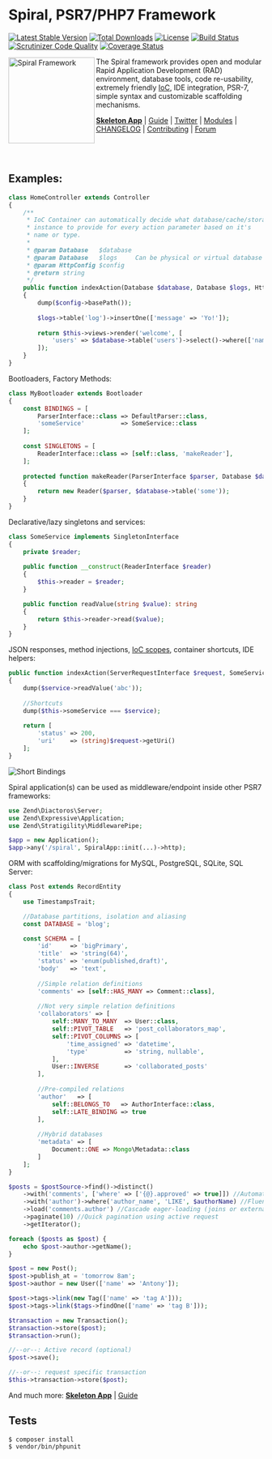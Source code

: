 Spiral, PSR7/PHP7 Framework
=======================
[![Latest Stable Version](https://poser.pugx.org/spiral/framework/v/stable)](https://packagist.org/packages/spiral/framework) [![Total Downloads](https://poser.pugx.org/spiral/framework/downloads)](https://packagist.org/packages/spiral/framework) [![License](https://poser.pugx.org/spiral/framework/license)](https://packagist.org/packages/spiral/framework) [![Build Status](https://travis-ci.org/spiral/spiral.svg?branch=master)](https://travis-ci.org/spiral/spiral) [![Scrutinizer Code Quality](https://scrutinizer-ci.com/g/spiral/spiral/badges/quality-score.png)](https://scrutinizer-ci.com/g/spiral/spiral/?branch=master) [![Coverage Status](https://coveralls.io/repos/github/spiral/spiral/badge.svg?branch=master)](https://coveralls.io/github/spiral/spiral?branch=master)

<img src="https://raw.githubusercontent.com/spiral/guide/master/resources/logo.png" height="170px" alt="Spiral Framework" align="left"/>

The Spiral framework provides open and modular Rapid Application Development (RAD) environment, database tools, code re-usability, extremely friendly [IoC](https://github.com/container-interop/container-interop), IDE integration, PSR-7, simple syntax and customizable scaffolding mechanisms. 

<b>[Skeleton App](https://github.com/spiral-php/application)</b> | [Guide](https://github.com/spiral-php/guide) | [Twitter](https://twitter.com/spiralphp) | [Modules](https://github.com/spiral-modules) | [CHANGELOG](/CHANGELOG.md) | [Contributing](https://github.com/spiral/guide/blob/master/contributing.md) | [Forum](https://groups.google.com/forum/#!forum/spiral-framework)

<br/><br/>

Examples:
--------

```php
class HomeController extends Controller
{
    /**
     * IoC Container can automatically decide what database/cache/storage
     * instance to provide for every action parameter based on it's 
     * name or type.
     *
     * @param Database   $database
     * @param Database   $logs     Can be physical or virtual database
     * @param HttpConfig $config   
     * @return string
     */
    public function indexAction(Database $database, Database $logs, HttpConfig $config): string 
    {
        dump($config->basePath());
    
        $logs->table('log')->insertOne(['message' => 'Yo!']);
    
        return $this->views->render('welcome', [
            'users' => $database->table('users')->select()->where(['name' => 'John'])->all()
        ]);
    }
}
```

Bootloaders, Factory Methods:

```php
class MyBootloader extends Bootloader
{
    const BINDINGS = [
        ParserInterface::class => DefaultParser::class,
        'someService'          => SomeService::class
    ];
    
    const SINGLETONS = [
        ReaderInterface::class => [self::class, 'makeReader'],
    ];
    
    protected function makeReader(ParserInterface $parser, Database $database): Reader
    {
        return new Reader($parser, $database->table('some'));
    }
}
```

Declarative/lazy singletons and services:

```php
class SomeService implements SingletonInterface
{
    private $reader;
    
    public function __construct(ReaderInterface $reader)
    {
        $this->reader = $reader;
    }

    public function readValue(string $value): string
    {
        return $this->reader->read($value);
    }
}
```

JSON responses, method injections, [IoC scopes](https://raw.githubusercontent.com/spiral/guide/master/resources/scopes.png), container shortcuts, IDE helpers:

```php
public function indexAction(ServerRequestInterface $request, SomeService $service): array
{
    dump($service->readValue('abc'));
    
    //Shortcuts
    dump($this->someService === $service);
    
    return [
        'status' => 200,
        'uri'    => (string)$request->getUri()
    ];
}
```

![Short Bindings](https://raw.githubusercontent.com/spiral/guide/master/resources/virtual-bindings.gif)

Spiral application(s) can be used as middleware/endpoint inside other PSR7 frameworks:

```php
use Zend\Diactoros\Server;
use Zend\Expressive\Application;
use Zend\Stratigility\MiddlewarePipe;

$app = new Application();
$app->any('/spiral', SpiralApp::init(...)->http);
```

ORM with scaffolding/migrations for MySQL, PostgreSQL, SQLite, SQL Server:

```php
class Post extends RecordEntity
{
    use TimestampsTrait;

    //Database partitions, isolation and aliasing
    const DATABASE = 'blog';

    const SCHEMA = [
        'id'     => 'bigPrimary',
        'title'  => 'string(64)',
        'status' => 'enum(published,draft)',
        'body'   => 'text',
        
        //Simple relation definitions
        'comments' => [self::HAS_MANY => Comment::class],
        
        //Not very simple relation definitions
        'collaborators' => [
            self::MANY_TO_MANY  => User::class,
            self::PIVOT_TABLE   => 'post_collaborators_map',
            self::PIVOT_COLUMNS => [
                'time_assigned' => 'datetime',
                'type'          => 'string, nullable',
            ],
            User::INVERSE       => 'collaborated_posts'
        ],
        
        //Pre-compiled relations
        'author'   => [
            self::BELONGS_TO   => AuthorInterface::class,
            self::LATE_BINDING => true
        ],
               
        //Hybrid databases
        'metadata' => [
            Document::ONE => Mongo\Metadata::class
        ]
    ];
}
```

```php
$posts = $postSource->find()->distinct()
    ->with('comments', ['where' => ['{@}.approved' => true]]) //Automatic joins
    ->with('author')->where('author_name', 'LIKE', $authorName) //Fluent
    ->load('comments.author') //Cascade eager-loading (joins or external query)
    ->paginate(10) //Quick pagination using active request
    ->getIterator();

foreach ($posts as $post) {
    echo $post->author->getName();
}
```

```php
$post = new Post();
$post->publish_at = 'tomorrow 8am';
$post->author = new User(['name' => 'Antony']);

$post->tags->link(new Tag(['name' => 'tag A']));
$post->tags->link($tags->findOne(['name' => 'tag B']));

$transaction = new Transaction();
$transaction->store($post);
$transaction->run();

//--or--: Active record (optional)
$post->save();

//--or--: request specific transaction
$this->transaction->store($post);
```

And much more: <b>[Skeleton App](https://github.com/spiral-php/application)</b> | [Guide](https://github.com/spiral-php/guide)

Tests
-----
```
$ composer install
$ vendor/bin/phpunit
```
